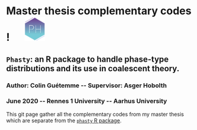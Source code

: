 # Master thesis complementary codes !      <img src="https://github.com/colinguetemme/Master_thesis/blob/master/logo.png" width="56" height="64" />


## ```Phasty```: an R package to handle phase-type distributions and its use in coalescent theory. 
### Author: Colin Guétemme   --   Supervisor: Asger Hobolth
### June 2020   --   Rennes 1 University   --   Aarhus University

This git page gather all the complementary codes from my master thesis which are separate from the [```phasty``` R package](https://github.com/rivasiker/phasty).

